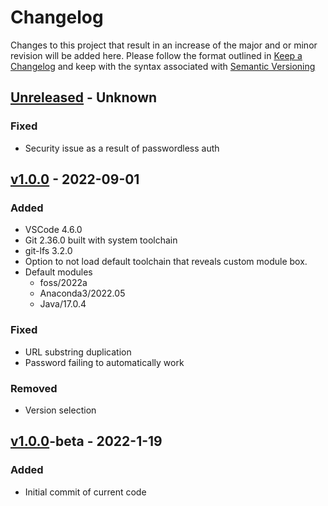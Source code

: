 # Changelog
Changes to this project that result in an increase of the major and or minor revision will be added here. Please follow the format outlined in [Keep a Changelog](http://keepachangelog.com/en/1.0.0/) and keep with the syntax associated with [Semantic Versioning](https://semver.org/)

## [Unreleased] - Unknown
### Fixed
- Security issue as a result of passwordless auth

## [v1.0.0] - 2022-09-01
### Added
- VSCode 4.6.0
- Git 2.36.0 built with system toolchain
- git-lfs 3.2.0
- Option to not load default toolchain that reveals custom module box.
- Default modules
    - foss/2022a
    - Anaconda3/2022.05
    - Java/17.0.4
### Fixed
- URL substring duplication
- Password failing to automatically work
### Removed
- Version selection

## [v1.0.0]-beta - 2022-1-19
### Added
- Initial commit of current code

[Unreleased]: https://github.com/UCO-HPC/buddy_code-server/compare/v1.0.0...devel
[v1.0.0]: https://github.com/UCO-HPC/buddy_code-server/compare/v1.0.0-beta...v1.0.0
[v1.0.0-beta]: https://github.com/UCO-HPC/buddy_code-server/releases/tag/v1.0.0-beta
